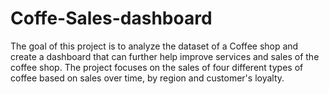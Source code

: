 # Coffe-Sales-dashboard

The goal of this project is to analyze the dataset of a Coffee shop and create a dashboard that can further help improve services and sales of the coffee shop. The project focuses on the sales of four different types of coffee based on sales over time, by region and customer's loyalty.
